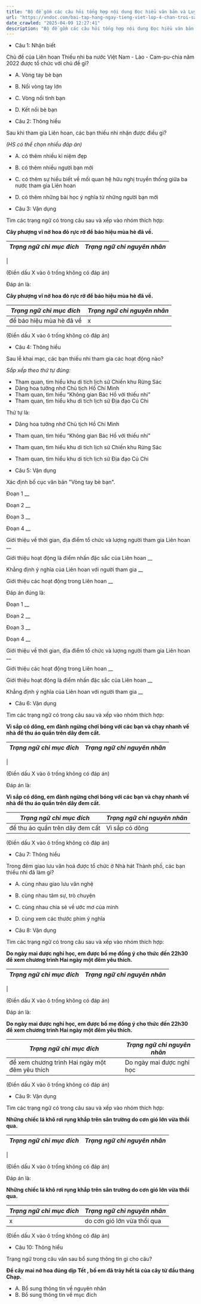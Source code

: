```yaml
---
title: "Bộ đề gồm các câu hỏi tổng hợp nội dung Đọc hiểu văn bản và Luyện từ và câu được học ở Tuần 32 trong chương trình Tiếng Việt lớp 4 Tập 2 Chân trời sáng tạo."
url: "https://vndoc.com/bai-tap-hang-ngay-tieng-viet-lop-4-chan-troi-sang-tao-tuan-32-thu-5-338528"
date_crawled: "2025-04-09 12:27:41"
description: "Bộ đề gồm các câu hỏi tổng hợp nội dung Đọc hiểu văn bản và Luyện từ và câu được học ở Tuần 32 trong chương trình Tiếng Việt lớp 4 Tập 2 Chân trời sáng tạo."
---
```


* Câu 1:  Nhận biết

Chủ đề của Liên hoan Thiếu nhi ba nước Việt Nam - Lào - Cam-pu-chia năm 2022 được tổ chức với chủ đề gì?

  * A. Vòng tay bè bạn 
  * B. Nối vòng tay lớn 
  * C. Vòng nối tình bạn 
  * D. Kết nối bè bạn 



* Câu 2:  Thông hiểu

Sau khi tham gia Liên hoan, các bạn thiếu nhi nhận được điều gì?

_(HS có thể chọn nhiều đáp án)_

  * A. có thêm nhiều kỉ niệm đẹp 
  * B. có thêm nhiều người bạn mới 
  * C. có thêm sự hiểu biết về mối quan hệ hữu nghị truyền thống giữa ba nước tham gia Liên hoan 
  * D. có thêm những bài học ý nghĩa từ những người bạn mới 



* Câu 3:  Vận dụng

Tìm các trạng ngữ có trong câu sau và xếp vào nhóm thích hợp:

**Cây phượng vĩ nở hoa đỏ rực rỡ để báo hiệu mùa hè đã về.**

_Trạng ngữ chỉ mục đích_|  _Trạng ngữ chỉ nguyên nhân_  
---|---  
|   
  
(Điền dấu X vào ô trống không có đáp án)

Đáp án là:

**Cây phượng vĩ nở hoa đỏ rực rỡ để báo hiệu mùa hè đã về.**

_Trạng ngữ chỉ mục đích_|  _Trạng ngữ chỉ nguyên nhân_  
---|---  
để báo hiệu mùa hè đã về| x  
  
(Điền dấu X vào ô trống không có đáp án)

* Câu 4:  Thông hiểu

Sau lễ khai mạc, các bạn thiếu nhi tham gia các hoạt động nào?

_Sắp xếp theo thứ tự đúng:_

  * Tham quan, tìm hiểu khu di tích lịch sử Chiến khu Rừng Sác
  * Dâng hoa tưởng nhớ Chủ tịch Hồ Chí Minh
  * Tham quan, tìm hiểu “Không gian Bác Hồ với thiếu nhi”
  * Tham quan, tìm hiểu khu di tích lịch sử Địa đạo Củ Chi



Thứ tự là:

  * Dâng hoa tưởng nhớ Chủ tịch Hồ Chí Minh
  * Tham quan, tìm hiểu “Không gian Bác Hồ với thiếu nhi”
  * Tham quan, tìm hiểu khu di tích lịch sử Chiến khu Rừng Sác
  * Tham quan, tìm hiểu khu di tích lịch sử Địa đạo Củ Chi



* Câu 5:  Vận dụng

Xác định bố cục văn bản "Vòng tay bè bạn".

Đoạn 1  __

Đoạn 2 __

Đoạn 3 __

Đoạn 4 __

Giới thiệu về thời gian, địa điểm tổ chức và lượng người tham gia Liên hoan __

Giới thiệu hoạt động là điểm nhấn đặc sắc của Liên hoan __

Khẳng định ý nghĩa của Liên hoan với người tham gia __

Giới thiệu các hoạt động trong Liên hoan __

Đáp án đúng là:

Đoạn 1 __

Đoạn 2 __

Đoạn 3 __

Đoạn 4 __

Giới thiệu về thời gian, địa điểm tổ chức và lượng người tham gia Liên hoan __

Giới thiệu các hoạt động trong Liên hoan __

Giới thiệu hoạt động là điểm nhấn đặc sắc của Liên hoan __

Khẳng định ý nghĩa của Liên hoan với người tham gia __

* Câu 6: Vận dụng

Tìm các trạng ngữ có trong câu sau và xếp vào nhóm thích hợp:

**Vì sắp có dông, em đành ngừng chơi bóng với các bạn và chạy nhanh về nhà để thu áo quần trên dây đem cất.**

_Trạng ngữ chỉ mục đích_|  _Trạng ngữ chỉ nguyên nhân_  
---|---  
|   
  
(Điền dấu X vào ô trống không có đáp án)

Đáp án là:

**Vì sắp có dông, em đành ngừng chơi bóng với các bạn và chạy nhanh về nhà để thu áo quần trên dây đem cất.**

_Trạng ngữ chỉ mục đích_|  _Trạng ngữ chỉ nguyên nhân_  
---|---  
để thu áo quần trên dây đem cất| Vì sắp có dông  
  
(Điền dấu X vào ô trống không có đáp án)

* Câu 7:  Thông hiểu

Trong đêm giao lưu văn hoá được tổ chức ở Nhà hát Thành phố, các bạn thiếu nhi đã làm gì?

  * A. cùng nhau giao lưu văn nghệ 
  * B. cùng nhau tâm sự, trò chuyện 
  * C. cùng nhau chia sẻ về ước mơ của mình 
  * D. cùng xem các thước phim ý nghĩa 



* Câu 8:  Vận dụng

Tìm các trạng ngữ có trong câu sau và xếp vào nhóm thích hợp:

**Do ngày mai được nghỉ học, em được bố mẹ đồng ý cho thức đến 22h30 để xem chương trình Hai ngày một đêm yêu thích.**

_Trạng ngữ chỉ mục đích_|  _Trạng ngữ chỉ nguyên nhân_  
---|---  
|   
  
(Điền dấu X vào ô trống không có đáp án)

Đáp án là:

**Do ngày mai được nghỉ học, em được bố mẹ đồng ý cho thức đến 22h30 để xem chương trình Hai ngày một đêm yêu thích.**

_Trạng ngữ chỉ mục đích_|  _Trạng ngữ chỉ nguyên nhân_  
---|---  
để xem chương trình Hai ngày một đêm yêu thích| Do ngày mai được nghỉ học  
  
(Điền dấu X vào ô trống không có đáp án)

* Câu 9:  Vận dụng

Tìm các trạng ngữ có trong câu sau và xếp vào nhóm thích hợp:

**Những chiếc lá khô rơi rụng khắp trên sân trường do cơn gió lớn vừa thổi qua.**

_Trạng ngữ chỉ mục đích_|  _Trạng ngữ chỉ nguyên nhân_  
---|---  
|   
  
(Điền dấu X vào ô trống không có đáp án)

Đáp án là:

**Những chiếc lá khô rơi rụng khắp trên sân trường do cơn gió lớn vừa thổi qua.**

_Trạng ngữ chỉ mục đích_|  _Trạng ngữ chỉ nguyên nhân_  
---|---  
x| do cơn gió lớn vừa thổi qua  
  
(Điền dấu X vào ô trống không có đáp án)

* Câu 10:  Thông hiểu

Trạng ngữ trong câu văn sau bổ sung thông tin gì cho câu?

**Để cây mai nở hoa đúng dịp Tết , bố em đã trảy hết lá của cây từ đầu tháng Chạp.**

  * A. Bổ sung thông tin về nguyên nhân 
  * B. Bổ sung thông tin về mục đích 


